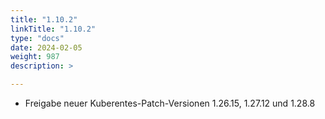 ```yaml
---
title: "1.10.2"
linkTitle: "1.10.2"
type: "docs"
date: 2024-02-05
weight: 987
description: >

---
```


- Freigabe neuer Kuberentes-Patch-Versionen 1.26.15, 1.27.12 und 1.28.8